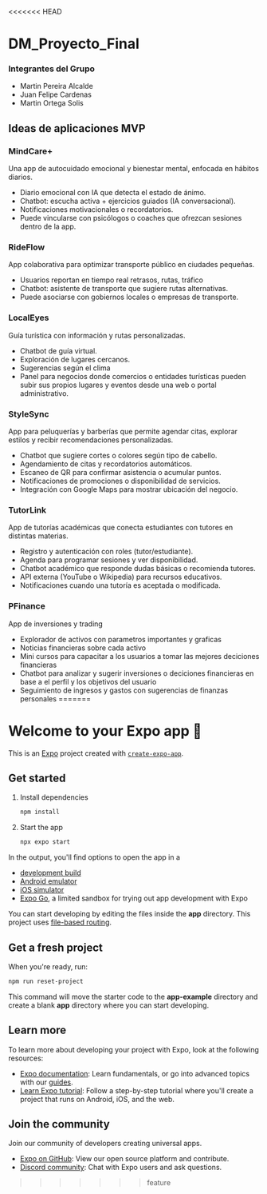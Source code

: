 <<<<<<< HEAD
# DM_Proyecto_Final

### Integrantes del Grupo
- Martin Pereira Alcalde
- Juan Felipe Cardenas
- Martin Ortega Solis

## Ideas de aplicaciones MVP

### MindCare+
Una app de autocuidado emocional y bienestar mental, enfocada en hábitos diarios.

- Diario emocional con IA que detecta el estado de ánimo.
- Chatbot: escucha activa + ejercicios guiados (IA conversacional).
- Notificaciones motivacionales o recordatorios.
- Puede vincularse con psicólogos o coaches que ofrezcan sesiones dentro de la app.

### RideFlow
App colaborativa para optimizar transporte público en ciudades pequeñas.

- Usuarios reportan en tiempo real retrasos, rutas, tráfico
- Chatbot: asistente de transporte que sugiere rutas alternativas.
- Puede asociarse con gobiernos locales o empresas de transporte.

### LocalEyes
Guía turística con información y rutas personalizadas.

- Chatbot de guía virtual.
- Exploración de lugares cercanos.
- Sugerencias según el clima
- Panel para negocios donde comercios o entidades turísticas pueden subir sus propios lugares y eventos desde una web o portal administrativo.

### StyleSync
App para peluquerías y barberías que permite agendar citas, explorar estilos y recibir recomendaciones personalizadas.

- Chatbot que sugiere cortes o colores según tipo de cabello.
- Agendamiento de citas y recordatorios automáticos.
- Escaneo de QR para confirmar asistencia o acumular puntos.
- Notificaciones de promociones o disponibilidad de servicios.
- Integración con Google Maps para mostrar ubicación del negocio.

### TutorLink
App de tutorías académicas que conecta estudiantes con tutores en distintas materias.

- Registro y autenticación con roles (tutor/estudiante).
- Agenda para programar sesiones y ver disponibilidad.
- Chatbot académico que responde dudas básicas o recomienda tutores.
- API externa (YouTube o Wikipedia) para recursos educativos.
- Notificaciones cuando una tutoría es aceptada o modificada.

### PFinance
App de inversiones y trading

- Explorador de activos con parametros importantes y graficas
- Noticias financieras sobre cada activo
- Mini cursos para capacitar a los usuarios a tomar las mejores deciciones financieras
- Chatbot para analizar y sugerir inversiones o deciciones financieras en base a el perfil y los objetivos del usuario
- Seguimiento de ingresos y gastos con sugerencias de finanzas personales
=======
# Welcome to your Expo app 👋

This is an [Expo](https://expo.dev) project created with [`create-expo-app`](https://www.npmjs.com/package/create-expo-app).

## Get started

1. Install dependencies

   ```bash
   npm install
   ```

2. Start the app

   ```bash
   npx expo start
   ```

In the output, you'll find options to open the app in a

- [development build](https://docs.expo.dev/develop/development-builds/introduction/)
- [Android emulator](https://docs.expo.dev/workflow/android-studio-emulator/)
- [iOS simulator](https://docs.expo.dev/workflow/ios-simulator/)
- [Expo Go](https://expo.dev/go), a limited sandbox for trying out app development with Expo

You can start developing by editing the files inside the **app** directory. This project uses [file-based routing](https://docs.expo.dev/router/introduction).

## Get a fresh project

When you're ready, run:

```bash
npm run reset-project
```

This command will move the starter code to the **app-example** directory and create a blank **app** directory where you can start developing.

## Learn more

To learn more about developing your project with Expo, look at the following resources:

- [Expo documentation](https://docs.expo.dev/): Learn fundamentals, or go into advanced topics with our [guides](https://docs.expo.dev/guides).
- [Learn Expo tutorial](https://docs.expo.dev/tutorial/introduction/): Follow a step-by-step tutorial where you'll create a project that runs on Android, iOS, and the web.

## Join the community

Join our community of developers creating universal apps.

- [Expo on GitHub](https://github.com/expo/expo): View our open source platform and contribute.
- [Discord community](https://chat.expo.dev): Chat with Expo users and ask questions.
>>>>>>> feature
